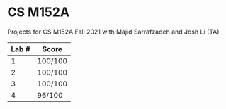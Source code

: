 # CS M152A

Projects for CS M152A Fall 2021 with Majid Sarrafzadeh and Josh Li (TA)

| Lab # | Score   |
|-------|---------|
| 1     | 100/100 |
| 2     | 100/100 |
| 3     | 100/100 |
| 4     | 96/100  |
